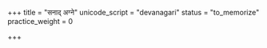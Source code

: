 +++
title = "सनाद् अग्ने"
unicode_script = "devanagari"
status = "to_memorize"
practice_weight = 0

+++
<div class="js_include" url="/vedAH/sAma/paravastu-saama/devaH/agniH/sanAd_agne/"  newLevelForH1="1" includeTitle="false"> </div>